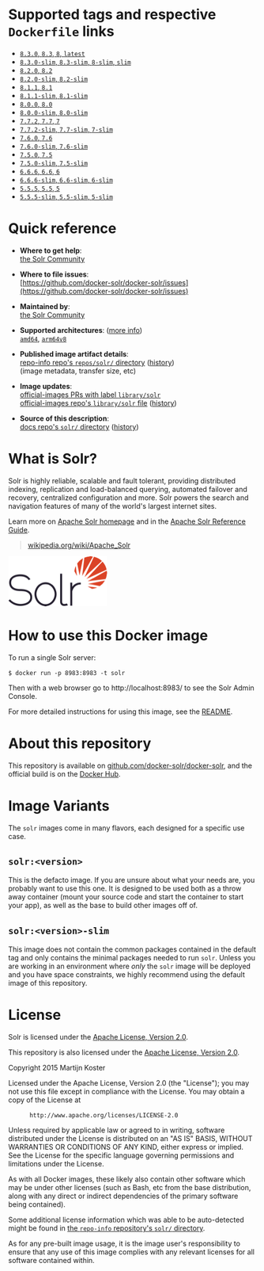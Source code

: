 <!--

********************************************************************************

WARNING:

    DO NOT EDIT "solr/README.md"

    IT IS AUTO-GENERATED

    (from the other files in "solr/" combined with a set of templates)

********************************************************************************

-->

# Supported tags and respective `Dockerfile` links

-	[`8.3.0`, `8.3`, `8`, `latest`](https://github.com/docker-solr/docker-solr/blob/389e7844c8405605a930fc30cc8029eb6027798e/8.3/Dockerfile)
-	[`8.3.0-slim`, `8.3-slim`, `8-slim`, `slim`](https://github.com/docker-solr/docker-solr/blob/389e7844c8405605a930fc30cc8029eb6027798e/8.3/slim/Dockerfile)
-	[`8.2.0`, `8.2`](https://github.com/docker-solr/docker-solr/blob/e1f14cc65ae720d0db958bc2905e97b776b4f74d/8.2/Dockerfile)
-	[`8.2.0-slim`, `8.2-slim`](https://github.com/docker-solr/docker-solr/blob/e1f14cc65ae720d0db958bc2905e97b776b4f74d/8.2/slim/Dockerfile)
-	[`8.1.1`, `8.1`](https://github.com/docker-solr/docker-solr/blob/e1f14cc65ae720d0db958bc2905e97b776b4f74d/8.1/Dockerfile)
-	[`8.1.1-slim`, `8.1-slim`](https://github.com/docker-solr/docker-solr/blob/e1f14cc65ae720d0db958bc2905e97b776b4f74d/8.1/slim/Dockerfile)
-	[`8.0.0`, `8.0`](https://github.com/docker-solr/docker-solr/blob/e1f14cc65ae720d0db958bc2905e97b776b4f74d/8.0/Dockerfile)
-	[`8.0.0-slim`, `8.0-slim`](https://github.com/docker-solr/docker-solr/blob/e1f14cc65ae720d0db958bc2905e97b776b4f74d/8.0/slim/Dockerfile)
-	[`7.7.2`, `7.7`, `7`](https://github.com/docker-solr/docker-solr/blob/e1f14cc65ae720d0db958bc2905e97b776b4f74d/7.7/Dockerfile)
-	[`7.7.2-slim`, `7.7-slim`, `7-slim`](https://github.com/docker-solr/docker-solr/blob/e1f14cc65ae720d0db958bc2905e97b776b4f74d/7.7/slim/Dockerfile)
-	[`7.6.0`, `7.6`](https://github.com/docker-solr/docker-solr/blob/e1f14cc65ae720d0db958bc2905e97b776b4f74d/7.6/Dockerfile)
-	[`7.6.0-slim`, `7.6-slim`](https://github.com/docker-solr/docker-solr/blob/e1f14cc65ae720d0db958bc2905e97b776b4f74d/7.6/slim/Dockerfile)
-	[`7.5.0`, `7.5`](https://github.com/docker-solr/docker-solr/blob/e1f14cc65ae720d0db958bc2905e97b776b4f74d/7.5/Dockerfile)
-	[`7.5.0-slim`, `7.5-slim`](https://github.com/docker-solr/docker-solr/blob/e1f14cc65ae720d0db958bc2905e97b776b4f74d/7.5/slim/Dockerfile)
-	[`6.6.6`, `6.6`, `6`](https://github.com/docker-solr/docker-solr/blob/e1f14cc65ae720d0db958bc2905e97b776b4f74d/6.6/Dockerfile)
-	[`6.6.6-slim`, `6.6-slim`, `6-slim`](https://github.com/docker-solr/docker-solr/blob/e1f14cc65ae720d0db958bc2905e97b776b4f74d/6.6/slim/Dockerfile)
-	[`5.5.5`, `5.5`, `5`](https://github.com/docker-solr/docker-solr/blob/e1f14cc65ae720d0db958bc2905e97b776b4f74d/5.5/Dockerfile)
-	[`5.5.5-slim`, `5.5-slim`, `5-slim`](https://github.com/docker-solr/docker-solr/blob/e1f14cc65ae720d0db958bc2905e97b776b4f74d/5.5/slim/Dockerfile)

# Quick reference

-	**Where to get help**:  
	[the Solr Community](https://lucene.apache.org/solr/community.html)

-	**Where to file issues**:  
	[https://github.com/docker-solr/docker-solr/issues](https://github.com/docker-solr/docker-solr/issues)

-	**Maintained by**:  
	[the Solr Community](https://github.com/docker-solr/docker-solr)

-	**Supported architectures**: ([more info](https://github.com/docker-library/official-images#architectures-other-than-amd64))  
	[`amd64`](https://hub.docker.com/r/amd64/solr/), [`arm64v8`](https://hub.docker.com/r/arm64v8/solr/)

-	**Published image artifact details**:  
	[repo-info repo's `repos/solr/` directory](https://github.com/docker-library/repo-info/blob/master/repos/solr) ([history](https://github.com/docker-library/repo-info/commits/master/repos/solr))  
	(image metadata, transfer size, etc)

-	**Image updates**:  
	[official-images PRs with label `library/solr`](https://github.com/docker-library/official-images/pulls?q=label%3Alibrary%2Fsolr)  
	[official-images repo's `library/solr` file](https://github.com/docker-library/official-images/blob/master/library/solr) ([history](https://github.com/docker-library/official-images/commits/master/library/solr))

-	**Source of this description**:  
	[docs repo's `solr/` directory](https://github.com/docker-library/docs/tree/master/solr) ([history](https://github.com/docker-library/docs/commits/master/solr))

# What is Solr?

Solr is highly reliable, scalable and fault tolerant, providing distributed indexing, replication and load-balanced querying, automated failover and recovery, centralized configuration and more. Solr powers the search and navigation features of many of the world's largest internet sites.

Learn more on [Apache Solr homepage](http://lucene.apache.org/solr/) and in the [Apache Solr Reference Guide](https://www.apache.org/dyn/closer.cgi/lucene/solr/ref-guide/).

> [wikipedia.org/wiki/Apache_Solr](https://en.wikipedia.org/wiki/Apache_Solr)

![logo](https://raw.githubusercontent.com/docker-library/docs/ddc9eb521da7c412b70229f1a600d0c63d55d0f7/solr/logo.png)

# How to use this Docker image

To run a single Solr server:

```console
$ docker run -p 8983:8983 -t solr
```

Then with a web browser go to http://localhost:8983/ to see the Solr Admin Console.

For more detailed instructions for using this image, see the [README](https://github.com/docker-solr/docker-solr/blob/master/README.md).

# About this repository

This repository is available on [github.com/docker-solr/docker-solr](https://github.com/docker-solr/docker-solr), and the official build is on the [Docker Hub](https://hub.docker.com/_/solr/).

# Image Variants

The `solr` images come in many flavors, each designed for a specific use case.

## `solr:<version>`

This is the defacto image. If you are unsure about what your needs are, you probably want to use this one. It is designed to be used both as a throw away container (mount your source code and start the container to start your app), as well as the base to build other images off of.

## `solr:<version>-slim`

This image does not contain the common packages contained in the default tag and only contains the minimal packages needed to run `solr`. Unless you are working in an environment where *only* the `solr` image will be deployed and you have space constraints, we highly recommend using the default image of this repository.

# License

Solr is licensed under the [Apache License, Version 2.0](https://www.apache.org/licenses/LICENSE-2.0).

This repository is also licensed under the [Apache License, Version 2.0](https://www.apache.org/licenses/LICENSE-2.0).

Copyright 2015 Martijn Koster

Licensed under the Apache License, Version 2.0 (the "License"); you may not use this file except in compliance with the License. You may obtain a copy of the License at

	      http://www.apache.org/licenses/LICENSE-2.0

Unless required by applicable law or agreed to in writing, software distributed under the License is distributed on an "AS IS" BASIS, WITHOUT WARRANTIES OR CONDITIONS OF ANY KIND, either express or implied. See the License for the specific language governing permissions and limitations under the License.

As with all Docker images, these likely also contain other software which may be under other licenses (such as Bash, etc from the base distribution, along with any direct or indirect dependencies of the primary software being contained).

Some additional license information which was able to be auto-detected might be found in [the `repo-info` repository's `solr/` directory](https://github.com/docker-library/repo-info/tree/master/repos/solr).

As for any pre-built image usage, it is the image user's responsibility to ensure that any use of this image complies with any relevant licenses for all software contained within.
